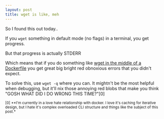 ```yaml
---
layout: post
title: wget is like, meh
---
```


So I found this out today..

If you `wget` something in default mode (no flags) in a terminal, you get progress. 

But that progress is actually STDERR

Which means that if you do something like [wget in the middle of a Dockerfile](https://gist.github.com/glasnt/9c65d4c45b264fa09c39) you get great big bright red obnoxious errors that you didn't expect. 

To solve this, use `wget -q` where you can. It mightn't be the most helpful when debugging, but it'll nix those annoying red blobs that make you think "GOSH WHAT DID I DO WRONG THIS TIME?"[0] 

<sub>[0] **I'm currently in a love hate relationship with docker. I love it's caching for iterative design, but I hate it's complex overloaded CLI structure and things like the subject of this post.*</sub>
